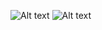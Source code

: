 ![Alt text](/tasks/medium/3_longest_substring_without_repeating_characters/1.png?raw=true "3. Longest Substring Without Repeating Characters")
![Alt text](/tasks/medium/3_longest_substring_without_repeating_characters/2.png?raw=true "3. Longest Substring Without Repeating Characters")